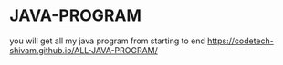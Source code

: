 # JAVA-PROGRAM
you will get all my java program from starting to end
https://codetech-shivam.github.io/ALL-JAVA-PROGRAM/
